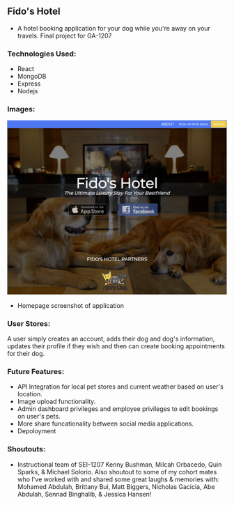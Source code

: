 ## Fido's Hotel

- A hotel booking application for your dog while you're away on your travels. Final project for GA-1207

### Technologies Used:

- React
- MongoDB
- Express
- Nodejs

### Images:

![](./src/images/fidoshotel.png)

- Homepage screenshot of application

### User Stores:

A user simply creates an account, adds their dog and dog's information, updates their profile if they wish and then can create booking appointments for their dog.

### Future Features:

- API Integration for local pet stores and current weather based on user's location.
- Image upload functionality.
- Admin dashboard privileges and employee privileges to edit bookings on user's pets.
- More share funcationality between social media applications.
- Depoloyment

### Shoutouts:

- Instructional team of SEI-1207 Kenny Bushman, Milcah Orbacedo, Quin Sparks, & Michael Solorio. Also shoutout to some of my cohort mates who I've worked with and shared some great laughs & memories with: Mohamed Abdulah, Brittany Bui, Matt Biggers, Nicholas Gacicia, Abe Abdulah, Sennad Binghalib, & Jessica Hansen!
